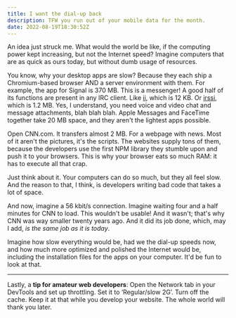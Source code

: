```yaml
---
title: I want the dial-up back
description: TFW you run out of your mobile data for the month.
date: 2022-08-19T18:30:52Z
---
```


An idea just struck me. What would the world be like, if the computing power kept increasing, but not the Internet speed? Imagine computers that are as quick as ours today, but without dumb usage of resources.

You know, why your desktop apps are slow? Because they each ship a Chromium-based browser AND a server environment with them. For example, the app for Signal is 370 MB. This is a messenger! A good half of its functions are present in any IRC client. Like [ii](https://tools.suckless.org/ii/), which is 12 KB. Or [irssi](https://irssi.org/), which is 1.2 MB. Yes, I understand, you need voice and video chat and message attachments, blah blah blah. Apple Messages and FaceTime together take 20 MB space, and they aren't the lightest apps possible.

Open CNN.com. It transfers almost 2 MB. For a webpage with news. Most of it aren't the pictures, it's the scripts. The websites supply tons of them, because the developers use the first NPM library they stumble upon and push it to your browsers. This is why your browser eats so much RAM: it has to execute all that crap.

Just think about it. Your computers can do so much, but they all feel slow. And the reason to that, I think, is developers writing bad code that takes a lot of space.

And now, imagine a 56 kbit/s connection. Imagine waiting four and a half minutes for CNN to load. This wouldn't be usable! And it wasn't; that's why CNN was way smaller twenty years ago. And it did its job done, which, may I add, _is the same job as it is today_.

Imagine how slow everything would be, had we the dial-up speeds now, and how much more optimized and polished the Internet would be, including the installation files for the apps on your computer. It'd be fun to look at that.

---

Lastly, a **tip for amateur web developers**: Open the Network tab in your DevTools and set up throttling. Set it to ‘Regular/slow 2G’. Turn off the cache. Keep it at that while you develop your website. The whole world will thank you later.
